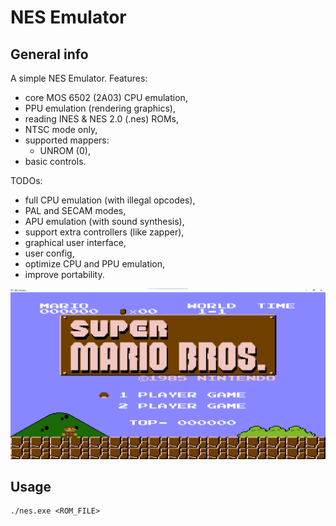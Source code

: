 # NES Emulator

## General info

A simple NES Emulator. Features:
- core MOS 6502 (2A03) CPU emulation,
- PPU emulation (rendering graphics),
- reading INES & NES 2.0 (.nes) ROMs,
- NTSC mode only,
- supported mappers:
    - UNROM (0),
- basic controls.

TODOs:
- full CPU emulation (with illegal opcodes),
- PAL and SECAM modes,
- APU emulation (with sound synthesis),
- support extra controllers (like zapper),
- graphical user interface,
- user config,
- optimize CPU and PPU emulation,
- improve portability.

![App screenshot](https://github.com/pikrog/nes-emulator/blob/main/screenshot.png?raw=true)

## Usage

    ./nes.exe <ROM_FILE>
